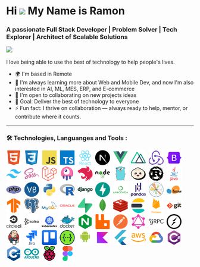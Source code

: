 <h1>
  Hi 
  <img src="https://media.giphy.com/media/hvRJCLFzcasrR4ia7z/giphy.gif" width="30px"/>
  My Name is Ramon
</h1>
<h3 align="left">
  A passionate Full Stack Developer | Problem Solver | Tech Explorer | Architect of Scalable Solutions
</h3>
<!-- <h3 align="left">
  Interested in AI, MES, ERP & e-commerce systems 1
</h3> -->

<div id="header" align="left">
  <img src="https://media.giphy.com/media/M9gbBd9nbDrOTu1Mqx/giphy.gif" width="100"/>
</div>


I love being able to use the best of technology to help people's lives.
<ul>
<li>🌍 I'm based in Remote</li>
<li>🧠 I'm always learning more about Web and Mobile Dev, and now I'm also interested in AI, ML, MES, ERP, and E-commerce</li>
<li>🤝 I'm open to collaborating on new projects ideas</li>
<li>🎯 Goal: Deliver the best of technology to everyone</li>
<li>⚡ Fun fact: I thrive on collaboration — always ready to help, mentor, or contribute where it counts.</li>
  </ul>

---

<!--
## 🚀 Languages
<p align="left">
  <img src="https://cdn.jsdelivr.net/gh/devicons/devicon/icons/html5/html5-original.svg" width="40"/>
  <img src="https://cdn.jsdelivr.net/gh/devicons/devicon/icons/css3/css3-original.svg" width="40"/>
  <img src="https://cdn.jsdelivr.net/gh/devicons/devicon/icons/javascript/javascript-original.svg" width="40"/>
  <img src="https://cdn.jsdelivr.net/gh/devicons/devicon/icons/typescript/typescript-original.svg" width="40"/>
  <img src="https://cdn.jsdelivr.net/gh/devicons/devicon/icons/python/python-original.svg" width="40"/>
  <img src="https://cdn.jsdelivr.net/gh/devicons/devicon/icons/java/java-original.svg" width="40"/>
  <img src="https://cdn.jsdelivr.net/gh/devicons/devicon/icons/php/php-original.svg" width="40"/>
  <img src="https://cdn.jsdelivr.net/gh/devicons/devicon/icons/c/c-original.svg" width="40"/>
  <img src="https://cdn.jsdelivr.net/gh/devicons/devicon/icons/cplusplus/cplusplus-original.svg" width="40"/>
  <img src="https://cdn.jsdelivr.net/gh/devicons/devicon/icons/csharp/csharp-original.svg" width="40"/>
  <img src="https://cdn.jsdelivr.net/gh/devicons/devicon/icons/go/go-original.svg" width="40"/>
  <img src="https://cdn.jsdelivr.net/gh/devicons/devicon/icons/r/r-original.svg" width="40"/>
</p>

---

## 🧠 Frameworks & Libraries
<p align="left">
  <img src="https://cdn.jsdelivr.net/gh/devicons/devicon/icons/react/react-original.svg" width="40"/>
  <img src="https://cdn.jsdelivr.net/gh/devicons/devicon/icons/vuejs/vuejs-original.svg" width="40"/>
  <img src="https://cdn.jsdelivr.net/gh/devicons/devicon/icons/angularjs/angularjs-original.svg" width="40"/>
  <img src="https://cdn.jsdelivr.net/gh/devicons/devicon/icons/laravel/laravel-plain.svg" width="40"/>
  <img src="https://cdn.jsdelivr.net/gh/devicons/devicon/icons/bootstrap/bootstrap-original.svg" width="40"/>
  <img src="https://cdn.jsdelivr.net/gh/devicons/devicon/icons/sass/sass-original.svg" width="40"/>
  <img src="https://cdn.jsdelivr.net/gh/devicons/devicon/icons/django/django-plain.svg" width="40"/>
  <img src="https://cdn.jsdelivr.net/gh/devicons/devicon/icons/pandas/pandas-original.svg" width="40"/>
  <img src="https://cdn.jsdelivr.net/gh/devicons/devicon/icons/flutter/flutter-original.svg" width="40"/>
  <img src="https://cdn.jsdelivr.net/gh/devicons/devicon/icons/graphql/graphql-plain.svg" width="40"/>
  <img src="https://cdn.jsdelivr.net/gh/devicons/devicon/icons/redux/redux-original.svg" width="40"/>
</p>

---

## 💾 Databases
<p align="left">
  <img src="https://cdn.jsdelivr.net/gh/devicons/devicon/icons/mysql/mysql-original.svg" width="40"/>
  <img src="https://cdn.jsdelivr.net/gh/devicons/devicon/icons/oracle/oracle-original.svg" width="40"/>
  <img src="https://cdn.jsdelivr.net/gh/devicons/devicon/icons/mongodb/mongodb-original.svg" width="40"/>
  <img src="https://cdn.jsdelivr.net/gh/devicons/devicon/icons/redis/redis-original.svg" width="40"/>
</p>

---

## ☁️ Cloud & DevOps
<p align="left">
  <img src="https://cdn.jsdelivr.net/gh/devicons/devicon/icons/amazonwebservices/amazonwebservices-original.svg" width="40"/>
  <img src="https://cdn.jsdelivr.net/gh/devicons/devicon/icons/googlecloud/googlecloud-original.svg" width="40"/>
  <img src="https://cdn.jsdelivr.net/gh/devicons/devicon/icons/firebase/firebase-plain.svg" width="40"/>
  <img src="https://cdn.jsdelivr.net/gh/devicons/devicon/icons/docker/docker-original.svg" width="40"/>
  <img src="https://cdn.jsdelivr.net/gh/devicons/devicon/icons/kubernetes/kubernetes-plain.svg" width="40"/>
  <img src="https://cdn.jsdelivr.net/gh/devicons/devicon/icons/nginx/nginx-original.svg" width="40"/>
  <img src="https://cdn.jsdelivr.net/gh/devicons/devicon/icons/jenkins/jenkins-original.svg" width="40"/>
</p>

---

## 🛠️ Tools & Platforms
<p align="left">
  <img src="https://cdn.jsdelivr.net/gh/devicons/devicon/icons/git/git-original.svg" width="40"/>
  <img src="https://cdn.jsdelivr.net/gh/devicons/devicon/icons/github/github-original.svg" width="40"/>
  <img src="https://cdn.jsdelivr.net/gh/devicons/devicon/icons/vscode/vscode-original.svg" width="40"/>
  <img src="https://cdn.jsdelivr.net/gh/devicons/devicon/icons/android/android-original.svg" width="40"/>
  <img src="https://cdn.jsdelivr.net/gh/devicons/devicon/icons/jupyter/jupyter-original.svg" width="40"/>
  <img src="https://cdn.jsdelivr.net/gh/devicons/devicon/icons/figma/figma-original.svg" width="40"/>
  <img src="https://cdn.jsdelivr.net/gh/devicons/devicon/icons/arduino/arduino-original.svg" width="40"/>
  <img src="https://cdn.jsdelivr.net/gh/devicons/devicon/icons/raspberrypi/raspberrypi-original.svg" width="40"/>
  <img src="https://cdn.jsdelivr.net/gh/devicons/devicon/icons/trello/trello-plain.svg" width="40"/>
  <img src="https://cdn.jsdelivr.net/gh/devicons/devicon/icons/jira/jira-original.svg" width="40"/>
</p>

---

## 📈 GitHub Stats (Optional)

<p align="left">
  <img src="https://github-readme-stats.vercel.app/api?username=Ramonwin&show_icons=true&theme=radical" alt="GitHub stats" height="160"/>
  <img src="https://github-readme-stats.vercel.app/api/top-langs/?username=YOUR_USERNAME&layout=compact&theme=radical" alt="Top languages" height="160"/>
</p>

---
-->

### :hammer_and_wrench: Technologies, Languanges and Tools :
<div>
  <a href="#"><img src="https://github.com/devicons/devicon/blob/master/icons/html5/html5-original.svg" title="HTML5" alt="HTML" width="40" height="40"/></a>&nbsp;
  <a href="#"><img src="https://github.com/devicons/devicon/blob/master/icons/css3/css3-original.svg"  title="CSS3" alt="CSS" width="40" height="40"/></a>&nbsp;
  <a href="#"><img src="https://github.com/devicons/devicon/blob/master/icons/javascript/javascript-original.svg" title="JavaScript" alt="JavaScript" width="40" height="40"/></a>&nbsp;
  <a href="#"><img src="https://github.com/devicons/devicon/blob/master/icons/typescript/typescript-original.svg" title="typescript" alt="typescript" width="40" height="40"/></a>&nbsp;
  <a href="#"><img src="https://github.com/devicons/devicon/blob/master/icons/react/react-original-wordmark.svg" title="React" alt="React" width="40" height="40"/></a>&nbsp;
  <a href="#"><img src="https://github.com/devicons/devicon/blob/master/icons/nextjs/nextjs-original.svg" title="nextjs" alt="nextjs" width="40" height="40"/></a>&nbsp;
  <a href="#"><img src="https://github.com/devicons/devicon/blob/master/icons/vuejs/vuejs-original.svg" title="VueJs" alt="VueJs" width="40" height="40"/></a>&nbsp;
  <a href="#"><img src="https://github.com/devicons/devicon/blob/master/icons/nuxtjs/nuxtjs-original.svg" title="nuxtjs" alt="nuxtjs" width="40" height="40"/></a>&nbsp;
  <a href="#"><img src="https://github.com/devicons/devicon/blob/master/icons/redux/redux-original.svg" title="redux" alt="redux" width="40" height="40"/></a>&nbsp;
  <a href="#"><img src="https://github.com/devicons/devicon/blob/master/icons/bootstrap/bootstrap-original.svg" title="bootstrap" alt="bootstrap" width="40" height="40"/></a>&nbsp;
  <a href="#"><img src="https://github.com/devicons/devicon/blob/master/icons/tailwindcss/tailwindcss-original.svg" title="tailwindcss" alt="tailwindcss" width="40" height="40"/></a>&nbsp;
  <a href="#"><img src="https://github.com/devicons/devicon/blob/master/icons/sass/sass-original.svg" title="sass" alt="sass" width="40" height="40"/></a>&nbsp;
  <a href="#"><img src="https://github.com/devicons/devicon/blob/master/icons/laravel/laravel-original.svg" title="laravel" alt="laravel" width="40" height="40"/></a>&nbsp;
  <a href="#"><img src="https://github.com/devicons/devicon/blob/master/icons/livewire/livewire-original.svg" title="livewire" alt="livewire" width="40" height="40"/></a>&nbsp;
  <a href="#"><img src="https://github.com/devicons/devicon/blob/master/icons/nestjs/nestjs-original.svg" title="nestjs" alt="nestjs" width="40" height="40"/></a>&nbsp;
  <a href="#"><img src="https://github.com/devicons/devicon/blob/master/icons/nodejs/nodejs-original-wordmark.svg" title="NodeJS" alt="NodeJS" width="40" height="40"/></a>&nbsp;
  <a href="#"><img src="https://github.com/devicons/devicon/blob/master/icons/go/go-original.svg" title="go" alt="go" width="40" height="40"/></a>&nbsp;
  <a href="#"><img src="https://github.com/devicons/devicon/blob/master/icons/bun/bun-original.svg" title="Bun" alt="Bun" width="40" height="40"/></a>&nbsp;
  <a href="#"><img src="https://github.com/devicons/devicon/blob/master/icons/rust/rust-original.svg" title="Rust" alt="Rust" width="40" height="40"/></a>&nbsp;
  <a href="#"><img src="https://github.com/devicons/devicon/blob/master/icons/java/java-original-wordmark.svg" title="Java" alt="Java" width="40" height="40"/></a>&nbsp;
  <a href="#"><img src="https://github.com/devicons/devicon/blob/master/icons/php/php-original.svg" title="php" alt="php" width="40" height="40"/></a>&nbsp; 
  <a href="#"><img src="https://github.com/devicons/devicon/blob/master/icons/visualbasic/visualbasic-original.svg" title="vb" alt="vb" width="40" height="40"/></a>&nbsp; 
  <a href="#"><img src="https://github.com/devicons/devicon/blob/master/icons/python/python-original.svg" title="python" alt="python" width="40" height="40"/></a>&nbsp;
  <a href="#"><img src="https://github.com/devicons/devicon/blob/master/icons/r/r-original.svg" title="R" alt="R" width="40" height="40"/></a>&nbsp;
  <a href="#"><img src="https://github.com/devicons/devicon/blob/master/icons/django/django-plain-wordmark.svg" title="django" alt="django" width="40" height="40"/></a>&nbsp;
  <a href="#"><img src="https://github.com/devicons/devicon/blob/master/icons/fastapi/fastapi-original.svg" title="fastapi" alt="fastapi" width="40" height="40"/></a>&nbsp;
  <a href="#"><img src="https://github.com/devicons/devicon/blob/master/icons/anaconda/anaconda-original-wordmark.svg" title="anaconda" alt="anaconda" width="40" height="40"/></a>&nbsp;
  <a href="#"><img src="https://github.com/devicons/devicon/blob/master/icons/pandas/pandas-original-wordmark.svg" title="pandas" alt="pandas" width="40" height="40"/></a>&nbsp;
  <a href="#"><img src="https://github.com/devicons/devicon/blob/master/icons/matplotlib/matplotlib-original.svg" title="matplotlib" alt="matplotlib" width="40" height="40"/></a>&nbsp;
  <a href="#"><img src="https://github.com/devicons/devicon/blob/master/icons/scikitlearn/scikitlearn-original.svg" title="scikitlearn" alt="scikitlearn" width="40" height="40"/></a>&nbsp;
  <a href="#"><img src="https://github.com/devicons/devicon/blob/master/icons/tensorflow/tensorflow-original.svg" title="tensorflow" alt="tensorflow" width="40" height="40"/></a>&nbsp; 
  <a href="#"><img src="https://github.com/devicons/devicon/blob/master/icons/postgresql/postgresql-original.svg" title="postgresql"  alt="postgresql" width="40" height="40"/></a>&nbsp;
  <a href="#"><img src="https://github.com/devicons/devicon/blob/master/icons/mysql/mysql-original-wordmark.svg" title="MySQL"  alt="MySQL" width="40" height="40"/></a>&nbsp;
  <a href="#"><img src="https://github.com/devicons/devicon/blob/master/icons/oracle/oracle-original.svg" title="oracle"  alt="oracle" width="40" height="40"/></a>&nbsp;
  <a href="#"><img src="https://github.com/devicons/devicon/blob/master/icons/supabase/supabase-original.svg" title="supabase"  alt="supabase" width="40" height="40"/></a>&nbsp;
  <a href="#"><img src="https://github.com/devicons/devicon/blob/master/icons/mongodb/mongodb-original.svg" title="mongodb"  alt="mongodb" width="40" height="40"/></a>&nbsp;
  <a href="#"><img src="https://github.com/devicons/devicon/blob/master/icons/redis/redis-original.svg" title="redis"  alt="redis" width="40" height="40"/></a>&nbsp;
  <a href="#"><img src="https://github.com/devicons/devicon/blob/master/icons/elasticsearch/elasticsearch-original.svg" title="elasticsearch"  alt="elasticsearch" width="40" height="40"/></a>&nbsp;
  <a href="#"><img src="https://github.com/devicons/devicon/blob/master/icons/firebase/firebase-plain-wordmark.svg" title="Firebase" alt="Firebase" width="40" height="40"/></a>&nbsp; 
  <a href="#"><img src="https://github.com/devicons/devicon/blob/master/icons/git/git-original-wordmark.svg" title="Git" alt="Git" width="40" height="40"/></a>&nbsp;
  <a href="#"><img src="https://github.com/devicons/devicon/blob/master/icons/circleci/circleci-plain-wordmark.svg" title="circleci" alt="circleci" width="40" height="40"/></a>&nbsp;
  <a href="#"><img src="https://github.com/devicons/devicon/blob/master/icons/apachekafka/apachekafka-original-wordmark.svg" title="apachekafka" alt="apachekafka" width="40" height="40"/></a>&nbsp;
  <a href="#"><img src="https://github.com/devicons/devicon/blob/master/icons/kubernetes/kubernetes-original-wordmark.svg" title="kubernetes" alt="kubernetes" width="40" height="40"/></a>&nbsp;
  <a href="#"><img src="https://github.com/devicons/devicon/blob/master/icons/docker/docker-original-wordmark.svg" title="docker" alt="docker" width="40" height="40"/></a>&nbsp;
  <a href="#"><img src="https://github.com/devicons/devicon/blob/master/icons/nginx/nginx-original.svg" title="nginx" alt="nginx" width="40" height="40"/></a>&nbsp;
  <a href="#"><img src="https://github.com/devicons/devicon/blob/master/icons/rabbitmq/rabbitmq-original.svg" title="docker" alt="docker" width="40" height="40"/></a>&nbsp;
  <a href="#"><img src="https://github.com/devicons/devicon/blob/master/icons/postman/postman-original.svg" title="postman" alt="postman" width="40" height="40"/></a>&nbsp;
  <a href="#"><img src="https://github.com/devicons/devicon/blob/master/icons/graphql/graphql-plain.svg" title="graphql" alt="graphql" width="40" height="40"/></a>&nbsp;
  <a href="#"><img src="https://github.com/devicons/devicon/blob/master/icons/grpc/grpc-plain.svg" title="grpc" alt="grpc" width="40" height="40"/></a>&nbsp;
  <a href="#"><img src="https://github.com/devicons/devicon/blob/master/icons/socketio/socketio-original.svg" title="socketio" alt="socketio" width="40" height="40"/></a>&nbsp;
  <a href="#"><img src="https://github.com/devicons/devicon/blob/master/icons/jenkins/jenkins-original.svg" title="jenkins" alt="jenkins" width="40" height="40"/></a>&nbsp;
  <a href="#"><img src="https://github.com/devicons/devicon/blob/master/icons/jira/jira-original-wordmark.svg" title="jenkins" alt="jenkins" width="40" height="40"/></a>&nbsp;
  <a href="#"><img src="https://github.com/devicons/devicon/blob/master/icons/trello/trello-original.svg" title="trello" alt="trello" width="40" height="40"/></a>&nbsp;
  <a href="#"><img src="https://github.com/devicons/devicon/blob/master/icons/swagger/swagger-original.svg" title="swagger" alt="swagger" width="40" height="40"/></a>&nbsp;
  <a href="#"><img src="https://github.com/devicons/devicon/blob/master/icons/android/android-original-wordmark.svg" title="Android" alt="Android" width="40" height="40"/></a>&nbsp;
  <a href="#"><img src="https://github.com/devicons/devicon/blob/master/icons/kotlin/kotlin-original.svg" title="kotlin" alt="kotlin" width="40" height="40"/></a>&nbsp;
  <a href="#"><img src="https://github.com/devicons/devicon/blob/master/icons/flutter/flutter-original.svg" title="Flutter" alt="Flutter" width="40" height="40"/></a>&nbsp;    
  <a href="#"><img src="https://github.com/devicons/devicon/blob/master/icons/amazonwebservices/amazonwebservices-plain-wordmark.svg" title="AWS" alt="AWS" width="40" height="40"/></a>&nbsp;
  <a href="#"><img src="https://github.com/devicons/devicon/blob/master/icons/googlecloud/googlecloud-original.svg" title="googlecloud" alt="googlecloud" width="40" height="40"/></a>&nbsp;
  <a href="#"><img src="https://github.com/devicons/devicon/blob/master/icons/csharp/csharp-original.svg" title="csharp" alt="csharp" width="40" height="40"/></a>&nbsp;
  <a href="#"><img src="https://github.com/devicons/devicon/blob/master/icons/cplusplus/cplusplus-original.svg" title="c++" alt="c++" width="40" height="40"/></a>&nbsp;
  <a href="#"><img src="https://github.com/devicons/devicon/blob/master/icons/arduino/arduino-original-wordmark.svg" title="arduino" alt="arduino" width="40" height="40"/></a>&nbsp;
  <a href="#"><img src="https://github.com/devicons/devicon/blob/master/icons/raspberrypi/raspberrypi-original.svg" title="raspberrypi" alt="raspberrypi" width="40" height="40"/></a>&nbsp;
  <a href="#"><img src="https://github.com/devicons/devicon/blob/master/icons/figma/figma-original.svg" title="figma" alt="figma" width="40" height="40"/></a>&nbsp;
</div>
